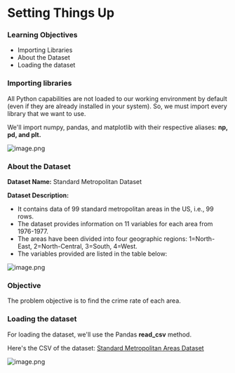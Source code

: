 # Setting Things Up

### Learning Objectives

* Importing Libraries
* About the Dataset
* Loading the dataset

### Importing libraries

All Python capabilities are not loaded to our working environment by default (even if they are already installed in your system). So, we must import every library that we want to use.

We'll import numpy, pandas, and matplotlib with their respective aliases: **np, pd, and plt.**






![image.png](https://dphi-live.s3.amazonaws.com/media_uploads/image_4cbfb8081ca44de7b679b1f58e5a9144.png)






### About the Dataset

**Dataset Name:** Standard Metropolitan Dataset

**Dataset Description:**

* It contains data of 99 standard metropolitan areas in the US, i.e., 99 rows.
* The dataset provides information on 11 variables for each area from 1976-1977.
* The areas have been divided into four geographic regions: 1=North-East, 2=North-Central, 3=South, 4=West.
* The variables provided are listed in the table below:








![image.png](https://dphi-live.s3.amazonaws.com/media_uploads/image_0ffc57b6c31f48ff800b37f81f0cd107.png)






### Objective

The problem objective is to find the crime rate of each area.

### Loading the dataset

For loading the dataset, we'll use the Pandas **read_csv** method.

Here's the CSV of the dataset: [Standard Metropolitan Areas Dataset](https://raw.githubusercontent.com/dphi-official/Datasets/master/Standard_Metropolitan_Areas_Data-data.csv)

![image.png](https://dphi-live.s3.amazonaws.com/media_uploads/image_7ffa3304d85343ae8fba3b9acff4d605.png)
